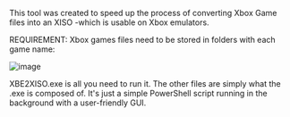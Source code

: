 This tool was created to speed up the process of converting Xbox Game files into an XISO -which is usable on Xbox emulators.

REQUIREMENT:
Xbox games files need to be stored in folders with each game name:

![image](https://github.com/Vini-Frei/XBE2XISO/assets/106484637/4925fe89-d04a-428c-8921-f2b2ac554bd6)

XBE2XISO.exe is all you need to run it. The other files are simply what the .exe is composed of. It's just a simple PowerShell script running in the background with a user-friendly GUI.
